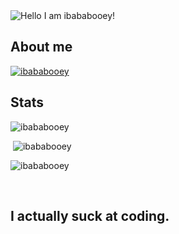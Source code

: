 <img alt="Hello I am ibababooey!" src="https://readme-typing-svg.herokuapp.com?color=%2336BCF7&lines=Hello+I+am+ibababooey!">
<h2>About me</h2>
<p align="left"> <a href="https://github.com/ryo-ma/github-profile-trophy"><img src="https://github-profile-trophy.vercel.app/?username=ibababooey&theme=discord" alt="ibababooey" /></a> </p>

<h2 align="left">Stats</h2>

<p><img  src="https://github-readme-stats.vercel.app/api/top-langs?username=ibababooey&show_icons=true&theme=dark&locale=en&langs_count=10&layout=compact" alt="ibababooey" /></p>
<p>&nbsp;<img src="https://github-readme-stats.vercel.app/api?username=ibababooey&show_icons=true&theme=dark&locale=en" alt="ibababooey" /></p>
<p><img src="https://github-readme-streak-stats.herokuapp.com/?user=ibababooey&theme=dark" alt="ibababooey" /></p><br>
  </html>

<h2>I actually suck at coding.</h2>

